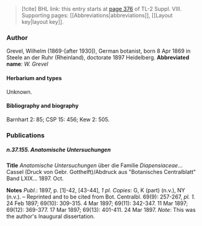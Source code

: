 > [!cite] BHL link: this entry starts at [page 376](https://www.biodiversitylibrary.org/page/33258854) of TL-2 Suppl. VIII.
> Supporting pages: [[Abbreviations|abbreviations]], [[Layout key|layout key]].

### Author

Grevel, Wilhelm (1869-\[after 1930\]), German botanist, born 8 Apr 1869 in Steele an der Ruhr (Rheinland), doctorate 1897 Heidelberg. 
**Abbreviated name**: *W. Grevel*

#### Herbarium and types

Unknown.

#### Bibliography and biography

Barnhart 2: 85; CSP 15: 456; Kew 2: 505.

### Publications

##### n.37.155. Anatomische Untersuchungen

**Title**
*Anatomische Untersuchungen* über die Familie *Diapensiaceae*... Cassel (Druck von Gebr. Gotthelft)/Abdruck aus "Botanisches Centralblatt" Band LXIX... 1897. Oct.

**Notes**
*Publ*.: 1897, p. \[1\]-42, \[43-44\], *1 pl. Copies*: G, K (part) (n.v.), NY (n.v.). – Reprinted and to be cited from Bot. Centralbl. 69(9): 257-267, *pl. 1.* 24 Feb 1897; 69(10): 309-315. 4 Mar 1897; 69(11): 342-347. 11 Mar 1897; 69(12): 369-377. 17 Mar 1897; 69(13): 401-411. 24 Mar 1897.
*Note*: This was the author's Inaugural dissertation.


